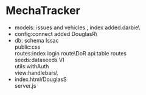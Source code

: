 # MechaTracker
- models: issues and vehicles , index added.darbie\
- config:connect added DouglasR\
- db: schema Issac \
public:css \
routes:index login route\DoR
api:table routes\
seeds:dataseeds VI\
utils:withAuth\
view:handlebars\
- index.html/DouglasS\
server.js
